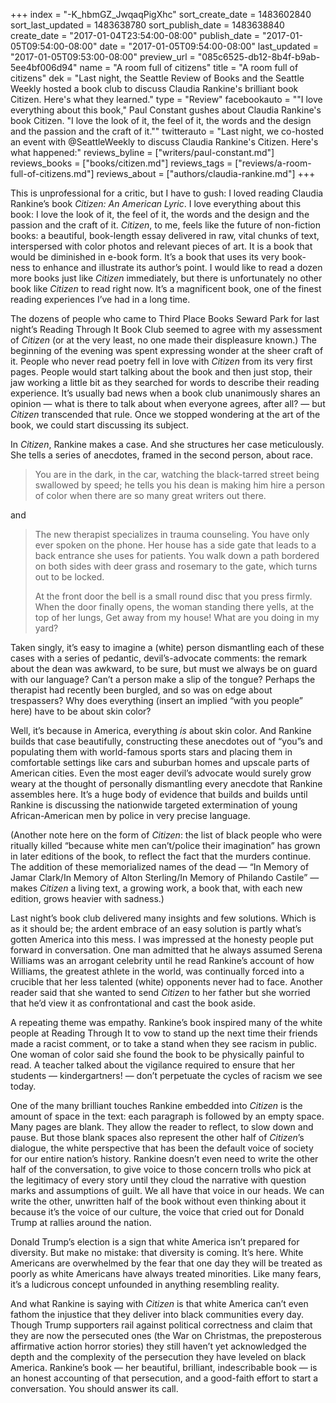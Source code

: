 +++
index = "-K_hbmGZ_JwqaqPigXhc"
sort_create_date = 1483602840
sort_last_updated = 1483638780
sort_publish_date = 1483638840
create_date = "2017-01-04T23:54:00-08:00"
publish_date = "2017-01-05T09:54:00-08:00"
date = "2017-01-05T09:54:00-08:00"
last_updated = "2017-01-05T09:53:00-08:00"
preview_url = "085c6525-db12-8b4f-b9ab-5ee4bf006d94"
name = "A room full of citizens"
title = "A room full of citizens"
dek = "Last night, the Seattle Review of Books and the Seattle Weekly hosted a book club to discuss Claudia Rankine's brilliant book Citizen. Here's what they learned."
type = "Review"
facebookauto = "\"I love everything about this book,\" Paul Constant gushes about Claudia Rankine's book Citizen. \"I love the look of it, the feel of it, the words and the design and the passion and the craft of it.\""
twitterauto = "Last night, we co-hosted an event with @SeattleWeekly to discuss Claudia Rankine's Citizen. Here's what happened:"
reviews_byline = ["writers/paul-constant.md"]
reviews_books = ["books/citizen.md"]
reviews_tags = ["reviews/a-room-full-of-citizens.md"]
reviews_about = ["authors/claudia-rankine.md"]
+++

This is unprofessional for a critic, but I have to gush: I loved reading Claudia Rankine’s book *Citizen: An American Lyric*. I love everything about this book: I love the look of it, the feel of it, the words and the design and the passion and the craft of it. *Citizen*, to me, feels like the future of non-fiction books: a beautiful, book-length essay delivered in raw, vital chunks of text, interspersed with color photos and relevant pieces of art. It is a book that would be diminished in e-book form. It’s a book that uses its very book-ness to enhance and illustrate its author’s point. I would like to read a dozen more books just like *Citizen* immediately, but there is unfortunately no other book like *Citizen* to read right now. It’s a magnificent book, one of the finest reading experiences I’ve had in a long time.

The dozens of people who came to Third Place Books Seward Park for last night’s Reading Through It Book Club seemed to agree with my assessment of *Citizen* (or at the very least, no one made their displeasure known.) The beginning of the evening was spent expressing wonder at the sheer craft of it. People who never read poetry fell in love with *Citizen* from its very first pages. People would start talking about the book and then just stop, their jaw working a little bit as they searched for words to describe their reading experience. It’s usually bad news when a book club unanimously shares an opinion — what is there to talk about when everyone agrees, after all? — but *Citizen* transcended that rule. Once we stopped wondering at the art of the book, we could start discussing its subject.

In *Citizen*, Rankine makes a case. And she structures her case meticulously. She tells a series of anecdotes, framed in the second person, about race.

<blockquote>You are in the dark, in the car, watching the black-tarred street being swallowed by speed; he tells you his dean is making him hire a person of color when there are so many great writers out there.</blockquote>

and

<blockquote><p>The new therapist specializes in trauma counseling. You have only ever spoken on the phone. Her house has a side gate that leads to a back entrance she uses for patients. You walk down a path bordered on both sides with deer grass and rosemary to the gate, which turns out to be locked.</p>

<p>At the front door the bell is a small round disc that you press firmly. When the door finally opens, the woman standing there yells, at the top of her lungs, Get away from my house! What are you doing in my yard?</p></blockquote>

Taken singly, it’s easy to imagine a (white) person dismantling each of these cases with a series of pedantic, devil’s-advocate comments: the remark about the dean was awkward, to be sure, but must we always be on guard with our language? Can’t a person make a slip of the tongue? Perhaps the therapist had recently been burgled, and so was on edge about trespassers? Why does everything (insert an implied “with you people” here) have to be about skin color?

Well, it’s because in America, everything *is* about skin color. And Rankine builds that case beautifully, constructing these anecdotes out of “you”s and populating them with world-famous sports stars and placing them in comfortable settings like cars and suburban homes and upscale parts of American cities. Even the most eager devil’s advocate would surely grow weary at the thought of personally dismantling every anecdote that Rankine assembles here. It’s a huge body of evidence that builds and builds until Rankine is discussing the nationwide targeted extermination of young African-American men by police in very precise language.

(Another note here on the form of *Citizen*: the list of black people who were ritually killed “because white men can’t/police their imagination” has grown in later editions of the book, to reflect the fact that the murders continue. The addition of these memorialized names of the dead — “In Memory of Jamar Clark/In Memory of Alton Sterling/In Memory of Philando Castile” — makes *Citizen* a living text, a growing work, a book that, with each new edition, grows heavier with sadness.)

Last night’s book club delivered many insights and few solutions. Which is as it should be; the ardent embrace of an easy solution is partly what’s gotten America into this mess. I was impressed at the honesty people put forward in conversation. One man admitted that he always assumed Serena Williams was an arrogant celebrity until he read Rankine’s account of how Williams, the greatest athlete in the world, was continually forced into a crucible that her less talented (white) opponents never had to face. Another reader said that she wanted to send *Citizen* to her father but she worried that he’d view it as confrontational and cast the book aside.

A repeating theme was empathy. Rankine’s book inspired many of the white people at Reading Through It to vow to stand up the next time their friends made a racist comment, or to take a stand when they see racism in public. One woman of color said she found the book to be physically painful to read. A teacher talked about the vigilance required to ensure that her students — kindergartners! — don’t perpetuate the cycles of racism we see today.

One of the many brilliant touches Rankine embedded into *Citizen* is the amount of space in the text: each paragraph is followed by an empty space. Many pages are blank. They allow the reader to reflect, to slow down and pause. But those blank spaces also represent the other half of *Citizen*’s dialogue, the white perspective that has been the default voice of society for our entire nation’s history. Rankine doesn’t even need to write the other half of the conversation, to give voice to those concern trolls who pick at the legitimacy of every story until they cloud the narrative with question marks and assumptions of guilt. We all have that voice in our heads. We can write the other, unwritten half of the book without even thinking about it because it’s the voice of our culture, the voice that cried out for Donald Trump at rallies around the nation.

Donald Trump’s election is a sign that white America isn’t prepared for diversity. But make no mistake: that diversity is coming. It’s here. White Americans are overwhelmed by the fear that one day they will be treated as poorly as white Americans have always treated minorities. Like many fears, it’s a ludicrous concept unfounded in anything resembling reality. 

And what Rankine is saying with *Citizen* is that white America can’t even fathom the injustice that they deliver into black communities every day. Though Trump supporters rail against political correctness and claim that they are now the persecuted ones (the War on Christmas, the preposterous affirmative action horror stories) they still haven’t yet acknowledged the depth and the complexity of the persecution they have leveled on black America. Rankine’s book — her beautiful, brilliant, indescribable book — is an honest accounting of that persecution, and a good-faith effort to start a conversation. You should answer its call. 